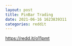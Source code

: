 ```yaml
--- 
layout: post 
title: PinBar Trading 
date: 2021-06-16 1623839311 
categories: reddit 
--- 
```

https://redd.it/o11pmt
